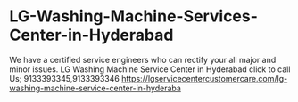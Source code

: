 # LG-Washing-Machine-Services-Center-in-Hyderabad
We have a certified service engineers who can rectify your all major and minor issues. LG Washing Machine Service Center in Hyderabad click to call Us; 9133393345,9133393346 https://lgservicecentercustomercare.com/lg-washing-machine-service-center-in-hyderaba
